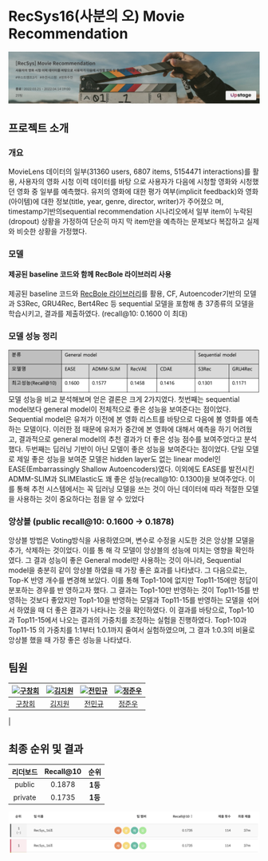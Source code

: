 # RecSys16(사분의 오) Movie Recommendation
![image](./images/movie.png)

## 프로젝트 소개
### 개요
MovieLens 데이터의 일부(31360 users, 6807 items, 5154471 interactions)를 활용, 사용자의 영화 시청 이력 데이터를 바탕
으로 사용자가 다음에 시청할 영화와 시청했던 영화 중 일부를 예측했다.
유저의 영화에 대한 평가 여부(implicit feedback)와 영화(아이템)에 대한 정보(title, year, genre, director, writer)가 주어졌으
며, timestamp기반의sequential recommendation 시나리오에서 일부 item이 누락된(dropout) 상황을 가정하여 단순히 마지
막 item만을 예측하는 문제보다 복잡하고 실제와 비슷한 상황을 가정했다.

### 모델
#### 제공된 baseline 코드와 함께 RecBole 라이브러리 사용
제공된 baseline 코드와 [RecBole 라이브러리](https://github.com/RUCAIBox/RecBole)를 활용, CF, Autoencoder기반의 모델과 S3Rec, GRU4Rec, Bert4Rec 등
sequential 모델을 포함해 총 37종류의 모델을 학습시키고, 결과를 제출하였다. (recall@10: 0.1600 이 최대)

### 모델 성능 정리

![image](./images/model-recall.png)
모델 성능을 비교 분석해보며 얻은 결론은 크게 2가지였다. 첫번째는 sequential model보다 general model이 전체적으로
좋은 성능을 보여준다는 점이었다. Sequential model은 유저가 이전에 본 영화 리스트를 바탕으로 다음에 볼 영화를 예측
하는 모델이다. 이러한 점 때문에 유저가 중간에 본 영화에 대해서 예측을 하기 어려웠고, 결과적으로 general model의
추천 결과가 더 좋은 성능 점수를 보여주었다고 분석했다. 두번째는 딥러닝 기반이 아닌 모델이 좋은 성능을 보여준다는
점이었다. 단일 모델로 제일 좋은 성능을 보여준 모델은 hidden layer도 없는 linear model인 EASE(Embarrassingly
Shallow Autoencoders)였다. 이외에도 EASE를 발전시킨 ADMM-SLIM과 SLIMElastic도 꽤 좋은 성능(recall@10: 0.1300)을
보여주었다. 이를 통해 추천 시스템에서는 꼭 딥러닝 모델을 쓰는 것이 아닌 데이터에 따라 적절한 모델을 사용하는 것이
중요하다는 점을 알 수 있었다

### 앙상블 (public recall@10: 0.1600 -> 0.1878)

앙상블 방법은 Voting방식을 사용하였으며, 변수로 수정을 시도한 것은 앙상블 모델을 추가, 삭제하는 것이었다. 이를 통
해 각 모델이 앙상블의 성능에 미치는 영향을 확인하였다. 그 결과 성능이 좋은 General model만 사용하는 것이 아니라,
Sequential model을 충분히 같이 앙상블 하였을 때 가장 좋은 효과를 나타냈다.
그 다음으로는, Top-K 반영 개수를 변경해 보았다. 이를 통해 Top1-10에 없지만 Top11-15에만 정답이 분포하는 경우를 반
영하고자 했다. 그 결과는 Top1-10만 반영하는 것이 Top11-15를 반영하는 것보다 좋았지만 Top1-10을 반영하는 모델과
Top11-15를 반영하는 모델을 섞어서 하였을 때 더 좋은 결과가 나타나는 것을 확인하였다.
이 결과를 바탕으로, Top1-10과 Top11-15에서 나오는 결과의 가중치를 조정하는 실험을 진행하였다. Top1-10과 Top11-15
의 가중치를 1:1부터 1:0.1까지 줄여서 실험하였으며, 그 결과 1:0.3의 비율로 앙상블 했을 때 가장 좋은 성능을 나타냈다.

## 팀원
| [ ![구창회](https://avatars.githubusercontent.com/u/63918561?v=4) ](https://github.com/sonyak-ku) | [ ![김지원](https://avatars.githubusercontent.com/u/97625330?v=4) ](https://github.com/Jiwon1729) | [ ![전민규](https://avatars.githubusercontent.com/u/85151359?v=4) ](https://github.com/alsrb0607) | [ ![정준우](https://avatars.githubusercontent.com/u/39089969?v=4) ](https://github.com/ler0n) |
|:----------------------------------------------------------------------------------------------:|:----------------------------------------------------------------------------------------------:|:-------------------------------------------------------------------------------------------------:|:---------------------------------------------------------------------------------------------:|
|                             [ 구창회 ](https://github.com/sonyak-ku)                              |                             [ 김지원 ](https://github.com/Jiwon1729)                              |                              [ 전민규 ](https://github.com/alsrb0607)                             |                              [ 정준우 ](https://github.com/ler0n)                             |
|                                                 


## 최종 순위 및 결과

|리더보드| Recall@10 |   순위   |
|:--------:|:---------:|:------:|
|public|  0.1878   | **1등** |
|private|  0.1735   | **1등** |

![image](./images/private-movie.png)
